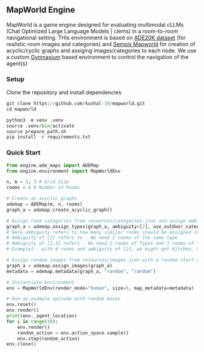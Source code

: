 ## MapWorld Engine

MapWorld is a game engine designed for evaluating multimodal cLLMs (Chat Optimized Large Language Models  | clems) in a room-to-room navigational setting. THis environment is based on [ADE20K dataset](https://ade20k.csail.mit.edu/) (for realistic room images and categories) and [Sempix Mapworld](https://github.com/clp-research/sempix/tree/master/03_Tasks/MapWorld) for creation of acyclic/cyclic graphs and assiging images/categories to each node. We use a custom [Gymnasium](https://gymnasium.farama.org/) based environment to control the navigation of the agent(s)

### Setup

Clone the repository and install dependencies

```python
git clone https://github.com/kushal-10/mapworld.git
cd mapworld
```

```python
python3 -m venv .venv
source .venv/bin/activate
source prepare_path.sh
pip install -r requirements.txt
```


### Quick Start

```python
from engine.ade_maps import ADEMap
from engine.environment import MapWorldEnv

n, m = 3, 3 # Grid Size
rooms = 4 # Number of Rooms

# Create an acyclic graphs
ademap = ADEMap(m, n, rooms) 
graph_a = ademap.create_acyclic_graph()

# Assign room categories from resources/categories.json and assign ambiguity
graph_a = ademap.assign_types(graph_a, ambiguity=[2], use_outdoor_categories=False)
# Here ambiguity refers to how many similar rooms should be assigned in the map
# Ambiguity of [2] refers to - We need 2 rooms of the same type
# Ambiguity of [2,3] refers - We need 2 rooms of Type1 and 3 rooms of Type2
# Example1 - with 4 rooms and ambiguity of [2], we might get Kitchen, Shower, Bedroom 1 and Bedroom 2

# Assign random images from resources/images.json with a random start and random target position
graph_a = ademap.assign_images(graph_a)
metadata = ademap.metadata(graph_a, "random", "random")

# Instantiate environment
env = MapWorldEnv(render_mode="human", size=5, map_metadata=metadata)

# Run an example episode with random moves
env.reset()
env.render()
print(env._agent_location)
for i in range(10):
    env.render()
    random_action = env.action_space.sample()
    env.step(random_action)
env.close()
```
